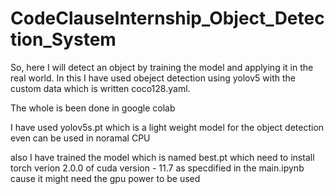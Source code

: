 # CodeClauseInternship_Object_Detection_System
So, here I will detect an object by training the model and applying it in the real world.
In this I have used obeject detection using yolov5 with the custom data which is written coco128.yaml.

The whole is been done in google colab 

I have used yolov5s.pt which is a light weight model for the object detection even can be used in  noramal CPU

also I have trained the model which is named best.pt which need to install torch verion 2.0.0 of cuda version - 11.7 as specdified in the main.ipynb cause it might need the gpu power to be used
